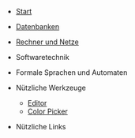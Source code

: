 * [Start](/)
* [Datenbanken](../Datenbanken/index.md)
* [Rechner und Netze](../RechnerNetze)  
* Softwaretechnik
* Formale Sprachen und Automaten
* Nützliche Werkzeuge

  * [Editor](https://apps.wi-wissen.de/html-css-js-editor/)
  * [Color Picker](https://www.w3schools.com/colors/colors_picker.asp)



* Nützliche Links


